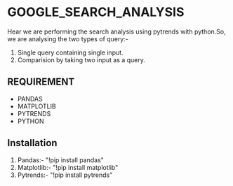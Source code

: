 # GOOGLE_SEARCH_ANALYSIS
Hear we are performing the search analysis using pytrends with python.So, we are analysing the two types of query:-
1. Single query containing single input.
2. Comparision by taking two input as a query.

## REQUIREMENT
* PANDAS
* MATPLOTLIB
* PYTRENDS
* PYTHON
## Installation
1. Pandas:- "!pip install pandas"
2. Matplotlib:- "!pip install matplotlib"
3. Pytrends:- "!pip install pytrends"
